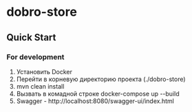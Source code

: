 # dobro-store

## Quick Start
### For development
1. Установить Docker
2. Перейти в корневую директорию проекта (./dobro-store)
3. mvn clean install
4. Вызвать в комадной строке docker-compose up --build
5. Swagger - http://localhost:8080/swagger-ui/index.html

